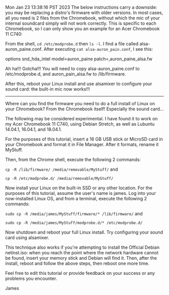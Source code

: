 Mon Jan 23 13:38:16 PST 2023
The below instructions carry a  downside: you may be replacing a distro's firmware with older versions. In most cases, all you need is 2 files from the Chromebook, without which the mic of your internal soundcard simply will not work correctly. This is specific to each Chromebook, so I can only show you an example for an Acer Chromebook 11 C740:

From the shell, `cd /etc/modprobe.d` then `ls -l`. I find a file called alsa-auron_paine.conf. After executing `cat alsa-auron_pain.conf`, I see this:

options snd_hda_intel model=auron_paine patch=,auron_paine_alsa.fw

Ah ha!!! Gotcha!!! You will need to copy alsa-auron_paine.conf to /etc/modprobe.d, and auron_pain_alsa.fw to /lib/firmware.

After this, reboot your Linux install and use alsamixer to configure your sound card: the built-in mic now works!!!


***


Where can you find the firmware you need to do a full install of Linux on your Chromebook? From the Chromebook itself! Especially the sound card...

The following may be considered experimental. I have found it to work on my Acer Chromebook 11 C740, using Debian Stretch, as well as Lubuntu 14.04.1, 16.04.1, and 18.04.1.

For the purposes of this tutorial, insert a 16 GB USB stick or MicroSD card in your Chromebook and format it in File Manager. After it formats, rename it MyStuff.

Then, from the Chrome shell, execute the following 2 commands:

`cp -R /lib/firmware/ /media/removable/MyStuff/` and

`cp -R /etc/modprobe.d/ /media/removable/MyStuff/`

Now install your Linux on the built-in SSD or any other location. For the purposes of this tutorial, assume the user's name is james. Log into your now-installed Linux OS, and from a terminal, execute the following 2 commands:

`sudo cp -R /media/james/MyStuff/firmware/* /lib/firmware/` and

`sudo cp -R /media/james/MyStuff/modprobe.d/* /etc/modprobe.d/`

Now shutdown and reboot your full Linux install. Try configuring your sound card using alsamixer.

This technique also works if you're attempting to install the Official Debian netinst.iso: when you reach the point where the network hardware cannot be found, insert your memory stick and Debian will find it. Then, after the install, reboot and follow the above steps, then reboot one more time.

Feel free to edit this tutorial or provide feedback on your success or any problems you encounter.

James